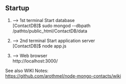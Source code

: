                  
Startup
--------
1. --> 1st terminal Start database  
[ContactDB]$ sudo mongod --dbpath /pathto/public_html/ContactDB/data  

2. --> 2nd terminal Start application server  
[ContactDB]$ node app.js  

3. --> Web browser  
http://localhost:3000/  

See also WIKI Notes:  
https://github.com/arothmel/node-mongo-contacts/wiki


